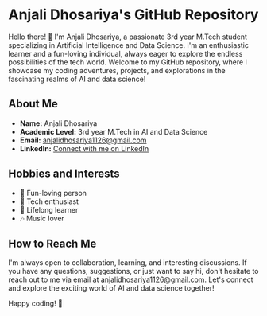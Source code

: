 # Anjali Dhosariya's GitHub Repository

Hello there! 👋 I'm Anjali Dhosariya, a passionate 3rd year M.Tech student specializing in Artificial Intelligence and Data Science. I'm an enthusiastic learner and a fun-loving individual, always eager to explore the endless possibilities of the tech world. Welcome to my GitHub repository, where I showcase my coding adventures, projects, and explorations in the fascinating realms of AI and data science!

## About Me

- **Name:** Anjali Dhosariya
- **Academic Level:** 3rd year M.Tech in AI and Data Science
- **Email:** [anjalidhosariya1126@gmail.com](mailto:anjalidhosariya1126@gmail.com)
- **LinkedIn:** [Connect with me on LinkedIn](https://www.linkedin.com/in/anjali-dhosariya-72833b24a)

## Hobbies and Interests

- 🎉 Fun-loving person
- 🧠 Tech enthusiast
- 🌱 Lifelong learner
- 🎶 Music lover

## How to Reach Me

I'm always open to collaboration, learning, and interesting discussions. If you have any questions, suggestions, or just want to say hi, don't hesitate to reach out to me via email at [anjalidhosariya1126@gmail.com](mailto:anjalidhosariya1126@gmail.com). Let's connect and explore the exciting world of AI and data science together!

Happy coding! 🚀


<!---
AnjaliDhosariya/AnjaliDhosariya is a ✨ special ✨ repository because its `README.md` (this file) appears on your GitHub profile.
You can click the Preview link to take a look at your changes.
--->
